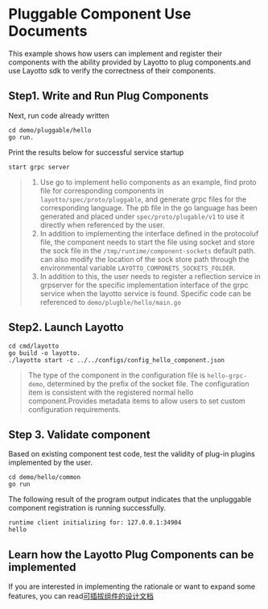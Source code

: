 # Pluggable Component Use Documents

This example shows how users can implement and register their components with the ability provided by Layotto to plug components.and use Layotto sdk to verify the correctness of their components.

## Step1. Write and Run Plug Components

Next, run code already written

```shell
cd demo/pluggable/hello
go run.
```

Print the results below for successful service startup

```shell
start grpc server
```

> 1. Use go to implement hello components as an example, find proto file for corresponding components in `layotto/spec/proto/pluggable`, and generate grpc files for the corresponding language.
>    The pb file in the go language has been generated and placed under `spec/proto/plugable/v1` to use it directly when referenced by the user.
> 2. In addition to implementing the interface defined in the protocoluf file, the component needs to start the file using socket and store the sock file in the `/tmp/runtime/component-sockets` default path.
>    can also modify the location of the sock store path through the environmental variable `LAYOTTO_COMPONETS_SOCKETS_FOLDER`.
> 3. In addition to this, the user needs to register a reflection service in grpserver for the specific implementation interface of the grpc service when the layotto service is found. Specific code can be referenced to `demo/plugble/hello/main.go`

## Step2. Launch Layotto

```shell
cd cmd/layotto
go build -o layotto.
./layotto start -c ../../configs/config_hello_component.json
```

> The type of the component in the configuration file is `hello-grpc-demo`, determined by the prefix of the socket file. The configuration item is consistent with the registered normal hello component.Provides metadata items to allow users to set custom configuration requirements.

## Step 3. Validate component

Based on existing component test code, test the validity of plug-in plugins implemented by the user.

```shell
cd demo/hello/common
go run
```

The following result of the program output indicates that the unpluggable component registration is running successfully.

```shell
runtime client initializing for: 127.0.0.1:34904
hello
```

## Learn how the Layotto Plug Components can be implemented

If you are interested in implementing the rationale or want to expand some features, you can read[可插拔组件的设计文档](/docs/design/pluggable/design.md)
